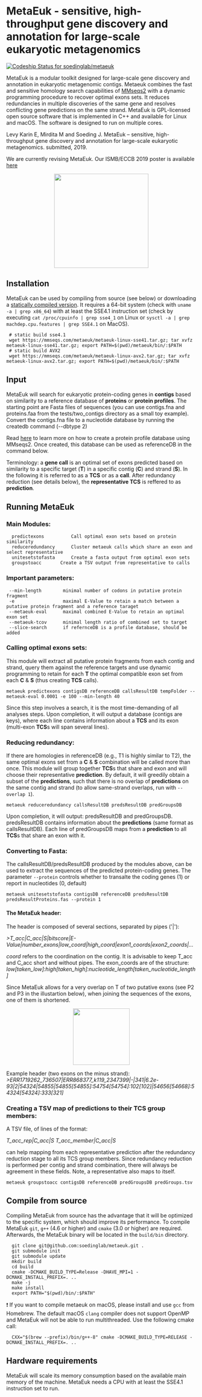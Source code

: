 # MetaEuk - sensitive, high-throughput gene discovery and annotation for large-scale eukaryotic metagenomics

[ ![Codeship Status for soedinglab/metaeuk](https://app.codeship.com/projects/07a9f310-7bb9-0136-3e65-3e3f6cc64c07/status?branch=master)](https://app.codeship.com/projects/300789)

MetaEuk is a modular toolkit designed for large-scale gene discovery and annotation in eukaryotic metagenomic contigs. Metaeuk combines the fast and sensitive homology search capabilities of [MMseqs2](https://github.com/soedinglab/MMseqs2) with a dynamic programming procedure to recover optimal exons sets. It reduces redundancies in multiple discoveries of the same gene and resolves conflicting gene predictions on the same strand. MetaEuk is GPL-licensed open source software that is implemented in C++ and available for Linux and macOS. The software is designed to run on multiple cores.

Levy Karin E, Mirdita M and Soeding J. MetaEuk – sensitive, high-throughput gene discovery and annotation for large-scale eukaryotic metagenomics. submitted, 2019.

We are currently revising MetaEuk. Our ISMB/ECCB 2019 poster is available [here](https://f1000research.com/posters/8-1489)


<p align="center"><img src="https://github.com/soedinglab/metaeuk/blob/master/imgs/MetaEuk.png" height="250"/></p>

## Installation
MetaEuk can be used by compiling from source (see below) or downloading a [statically compiled version](https://mmseqs.com/metaeuk/). It requires a 64-bit system (check with `uname -a | grep x86_64`) with at least the SSE4.1 instruction set (check by executing `cat /proc/cpuinfo | grep sse4_1` on Linux or `sysctl -a | grep machdep.cpu.features | grep SSE4.1` on MacOS).
     
     # static build sse4.1
     wget https://mmseqs.com/metaeuk/metaeuk-linux-sse41.tar.gz; tar xvfz metaeuk-linux-sse41.tar.gz; export PATH=$(pwd)/metaeuk/bin/:$PATH
     # static build AVX2
     wget https://mmseqs.com/metaeuk/metaeuk-linux-avx2.tar.gz; tar xvfz metaeuk-linux-avx2.tar.gz; export PATH=$(pwd)/metaeuk/bin/:$PATH

## Input 
MetaEuk will search for eukaryotic protein-coding genes in **contigs** based on similarity to a reference database of **proteins** or **protein profiles**. The starting point are Fasta files of sequences (you can use contigs.fna and proteins.faa from the tests/two_contigs directory as a small toy example). Convert the contigs.fna file to a nucleotide database by running the createdb command (--dbtype 2)

Read [here](https://github.com/soedinglab/mmseqs2/wiki#how-to-create-a-target-profile-database-from-pfam) to learn more on how to create a protein profile database using MMseqs2. Once created, this database can be used as referenceDB in the command below.

Terminology: a **gene call** is an optimal set of exons predicted based on similarity to a specific target (**T**) in a specific contig (**C**) and strand (**S**). In the following it is referred to as a **TCS** or as a **call**. After redundancy reduction (see details below), the **representative TCS** is reffered to as **prediction**.

## Running MetaEuk 
### Main Modules:

      predictexons      	Call optimal exon sets based on protein similarity
      reduceredundancy  	Cluster metaeuk calls which share an exon and select representative
      unitesetstofasta  	Create a fasta output from optimal exon sets
      groupstoacc     	Create a TSV output from representative to calls


### Important parameters: 

     --min-length        minimal number of codons in putative protein fragment
     -e                  maximal E-Value to retain a match between a putative protein fragment and a reference taraget 
     --metaeuk-eval      maximal combined E-Value to retain an optimal exon set
     --metaeuk-tcov      minimal length ratio of combined set to target 
     --slice-search      if refernceDB is a profile database, should be added
     

### Calling optimal exons sets:

This module will extract all putative protein fragments from each contig and strand, query them against the reference targets and use dynamic programming to retain for each **T** the optimal compatible exon set from each **C** & **S** (thus creating **TCS** calls).
    
    metaeuk predictexons contigsDB referenceDB callsResultDB tempFolder --metaeuk-eval 0.0001 -e 100 --min-length 40
    
Since this step involves a search, it is the most time-demanding of all analyses steps. Upon completion, it will output a database (contigs are keys), where each line contains information about a **TCS** and its exon (multi-exon **TCS**s will span several lines).


### Reducing redundancy:

If there are homologies in referenceDB (e.g., T1 is highly similar to T2), the same optimal exons set from a **C** & **S** combination will be called more than once. This module will group together **TCS**s that share and exon and will choose their representative **prediction**. By default, it will greedily obtain a subset of the **predictions**, such that there is no overlap of **predictions** on the same contig and strand (to allow same-strand overlaps, run with ```--overlap 1```).
    
    metaeuk reduceredundancy callsResultDB predsResultDB predGroupsDB
    
Upon completion, it will output: predsResultDB and predGroupsDB. predsResultDB contains information about the **predictions** (same format as callsResultDB). Each line of predGroupsDB maps from a **prediction** to all **TCS**s that share an exon with it.



### Converting to Fasta:

The callsResultDB/predsResultDB produced by the modules above, can be used to extract the sequences of the predicted protein-coding genes. The parameter ```--protein``` controls whether to transalte the coding genes (1) or report in nucleotides (0, default)
    
    metaeuk unitesetstofasta contigsDB referenceDB predsResultDB predsResultProteins.fas --protein 1
    


#### The MetaEuk header:

The header is composed of several sections, separated by pipes ('|'):

*>T_acc|C_acc|S|bitscore|E-Value|number_exons|low_coord|high_coord|exon1_coords|exon2_coords|...*

*coord* refers to the coordination on the contig. It is advisable to keep T_acc and C_acc short and without pipes. The exon_coords are of the structure:
*low[taken_low]:high[taken_high]:nucleotide_length[taken_nucleotide_length]*

Since MetaEuk allows for a very overlap on T of two putative exons (see P2 and P3 in the illustartion below), when joining the sequences of the exons, one of them is shortened.

<p align="center"><img src="https://github.com/soedinglab/metaeuk/blob/master/imgs/small_overlap_allowed.png" height="150"/></p>

Example header (two exons on the minus strand):
*>ERR1719262_736507|ERR868377_k119_2347399|-|341|6.2e-93|2|54324|54855|54855[54855]:54754[54754]:102[102]|54656[54668]:54324[54324]:333[321]*


### Creating a TSV map of predictions to their TCS group members:

A TSV file, of lines of the format:

*T_acc_rep|C_acc|S    T_acc_member|C_acc|S*

can help mapping from each representative prediction after the redundancy reduction stage to all its TCS group members. Since redundancy reduction is performed per contig and strand combination, there will always be agreement in these fields. Note, a representative also maps to itself.

    metaeuk groupstoacc contigsDB referenceDB predGroupsDB predGroups.tsv
    


## Compile from source
Compiling MetaEuk from source has the advantage that it will be optimized to the specific system, which should improve its performance. To compile MetaEuk `git`, `g++` (4.6 or higher) and `cmake` (3.0 or higher) are required. Afterwards, the MetaEuk binary will be located in the `build/bin` directory.

      git clone git@github.com:soedinglab/metaeuk.git .
      git submodule init
      git submodule update
      mkdir build
      cd build
      cmake -DCMAKE_BUILD_TYPE=Release -DHAVE_MPI=1 -DCMAKE_INSTALL_PREFIX=. ..
      make -j
      make install
      export PATH="$(pwd)/bin/:$PATH"
        
:exclamation: If you want to compile metaeuk on macOS, please install and use `gcc` from Homebrew. The default macOS `clang` compiler does not support OpenMP and MetaEuk will not be able to run multithreaded. Use the following cmake call:

      CXX="$(brew --prefix)/bin/g++-8" cmake -DCMAKE_BUILD_TYPE=RELEASE -DCMAKE_INSTALL_PREFIX=. ..

## Hardware requirements
MetaEuk will scale its memory consumption based on the available main memory of the machine. MetaEuk needs a CPU with at least the SSE4.1 instruction set to run. 


